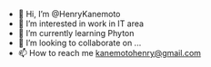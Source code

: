 - 👋 Hi, I’m @HenryKanemoto
- 👀 I’m interested in work in IT area
- 🌱 I’m currently learning Phyton
- 💞️ I’m looking to collaborate on ...
- 📫 How to reach me kanemotohenry@gmail.com

<!---
HenryKanemoto/HenryKanemoto is a ✨ special ✨ repository because its `README.md` (this file) appears on your GitHub profile.
You can click the Preview link to take a look at your changes.
--->
